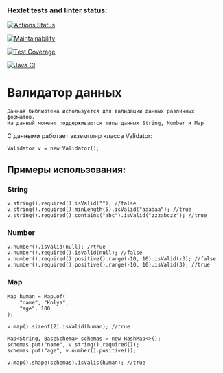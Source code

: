 ### Hexlet tests and linter status:
[![Actions Status](https://github.com/wassermanum/java-project-78/workflows/hexlet-check/badge.svg)](https://github.com/wassermanum/java-project-78/actions)

[![Maintainability](https://api.codeclimate.com/v1/badges/62b03e43006150e1b9fd/maintainability)](https://codeclimate.com/github/wassermanum/java-project-78/maintainability)

[![Test Coverage](https://api.codeclimate.com/v1/badges/62b03e43006150e1b9fd/test_coverage)](https://codeclimate.com/github/wassermanum/java-project-78/test_coverage)

[![Java CI](https://github.com/wassermanum/java-project-78/actions/workflows/gradle-build.yml/badge.svg)](https://github.com/wassermanum/java-project-78/actions/workflows/gradle-build.yml)

# Валидатор данных

    Данная библиотека используется для валидации данных различных форматов.
    На данный момент поддерживаются типы данных String, Number и Map

С данными работает экземпляр класса Validator:

````
Validator v = new Validator();
````

## Примеры использования:

### String

````
v.string().required().isValid(""); //false
v.string().required().minLength(5).isValid("aaaaaa"); //true
v.string().required().contains("abc").isValid("zzzabczz"); //true
````

### Number

````
v.number().isValid(null); //true
v.number().required().isValid(null); //false
v.number().required().positive().range(-10, 10).isValid(-3); //false
v.number().required().positive().range(-10, 10).isValid(3); //true
````

### Map

````
Map human = Map.of(
    "name", "Kolya",
    "age", 100
);

v.map().sizeof(2).isValid(human); //true

Map<String, BaseSchema> schemas = new HashMap<>();
schemas.put("name", v.string().required());
schemas.put("age", v.number().positive());

v.map().shape(schemas).isValis(human); //true 
````

